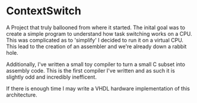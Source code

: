 # ContextSwitch

A Project that truly ballooned from where it started. The inital goal was to
create a simple program to understand how task switching works on a CPU. This
was complicated as to 'simplify' I decided to run it on a virtual CPU. This
lead to the creation of an assembler and we're already down a rabbit hole.

Additionally, I've written a small toy compiler to turn a small C subset into
assembly code. This is the first compiler I've written and as such it is
slightly odd and incredibly inefficent.

If there is enough time I may write a VHDL hardware implementation of this
architecture.
